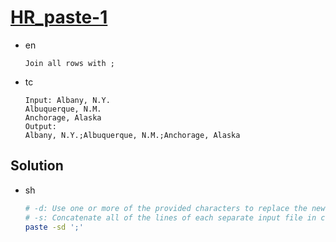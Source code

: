 # [HR_paste-1](https://www.hackerrank.com/challenges/paste-1)

* en

  ```en
  Join all rows with ;
  ```

* tc

  ```tc
  Input: Albany, N.Y.
  Albuquerque, N.M.
  Anchorage, Alaska
  Output:
  Albany, N.Y.;Albuquerque, N.M.;Anchorage, Alaska
  ```

## Solution

* sh

  ```sh
  # -d: Use one or more of the provided characters to replace the newline characters instead of the default tab
  # -s: Concatenate all of the lines of each separate input file in command line order
  paste -sd ';'
  ```
